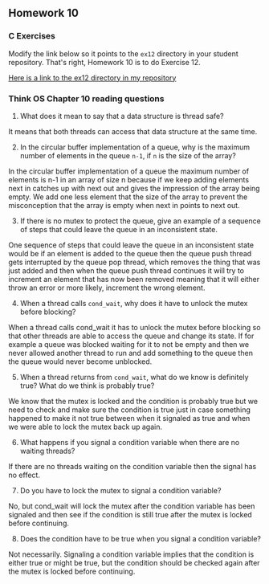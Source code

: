 ## Homework 10

### C Exercises

Modify the link below so it points to the `ex12` directory in your
student repository.  That's right, Homework 10 is to do Exercise 12.

[Here is a link to the ex12 directory in my repository](https://github.com/vickymmcd/ExercisesInC/tree/master/exercises/ex12)

### Think OS Chapter 10 reading questions

1) What does it mean to say that a data structure is thread safe?

It means that both threads can access that data structure at the same time.

2) In the circular buffer implementation of a queue, why is the maximum number of elements in the queue `n-1`,
if `n` is the size of the array?

In the circular buffer implementation of a queue the maximum number of elements is n-1 in an array of size n
because if we keep adding elements next in catches up with next out and gives the impression of the array
being empty. We add one less element that the size of the array to prevent the misconception that the array
is empty when next in points to next out.

3) If there is no mutex to protect the queue, give an example of a sequence of steps that could leave
the queue in an inconsistent state.

One sequence of steps that could leave the queue in an inconsistent state would be if an element is added to the
queue then the queue push thread gets interrupted by the queue pop thread, which removes the thing that was just
added and then when the queue push thread continues it will try to increment an element that has now been removed
meaning that it will either throw an error or more likely, increment the wrong element.

4) When a thread calls `cond_wait`, why does it have to unlock the mutex before blocking?

When a thread calls cond_wait it has to unlock the mutex before blocking so that other threads are able to access the queue and change its state. If for example a queue was blocked waiting for it to not be empty and then we never allowed another thread to run and add something to the queue then the queue would never become unblocked.

5) When a thread returns from `cond_wait`, what do we know is definitely true?  What do we think is probably true?

We know that the mutex is locked and the condition is probably true but we need to check and make sure the condition is true just in case something happened to make it not true between when it signaled as true and when we were able to lock the mutex back up again.

6) What happens if you signal a condition variable when there are no waiting threads?

If there are no threads waiting on the condition variable then the signal has no effect.

7) Do you have to lock the mutex to signal a condition variable?

No, but cond_wait will lock the mutex after the condition variable has been signaled and then see if the condition is still true after the mutex is locked before continuing.

8) Does the condition have to be true when you signal a condition variable?

Not necessarily. Signaling a condition variable implies that the condition is either true or might be true, but the condition should be checked again after the mutex is locked before continuing.
